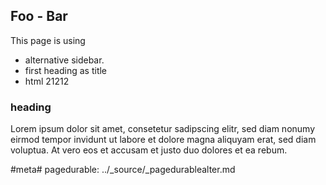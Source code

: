 
## Foo - Bar

This page is using 

* alternative sidebar.
* first heading as title
* html 21212



### heading

Lorem ipsum dolor sit amet, consetetur sadipscing elitr, sed diam nonumy eirmod tempor invidunt ut labore et dolore magna aliquyam erat, sed diam voluptua. At vero eos et accusam et justo duo dolores et ea rebum.


#meta#
pagedurable: ../_source/_pagedurablealter.md
